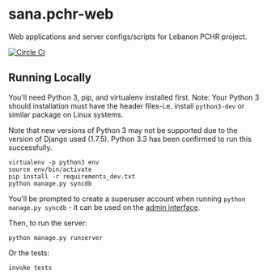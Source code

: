 sana.pchr-web
=============

Web applications and server configs/scripts for Lebanon PCHR project.

[![Circle CI](https://circleci.com/gh/SanaMobile/sana.pchr-web.svg?style=svg&circle-token=f55ddd352bf418c61b8dbec1964e299e9ef0a553)](https://circleci.com/gh/SanaMobile/sana.pchr-web)

Running Locally
---------------

You'll need Python 3, pip, and virtualenv installed first. Note: Your 
Python 3 should installation must have the header files-i.e. install
```python3-dev``` or similar package on Linux systems. 

Note that new versions of Python 3 may not be supported due to the version
of Django used (1.7.5). Python 3.3 has been confirmed to run this successfully.

    virtualenv -p python3 env
    source env/bin/activate
    pip install -r requirements_dev.txt
    python manage.py syncdb

You'll be prompted to create a superuser account when running `python manage.py syncdb` - it can be used on the [admin interface](http://localhost:8000/admin).

Then, to run the server:

    python manage.py runserver

Or the tests:

    invoke tests
